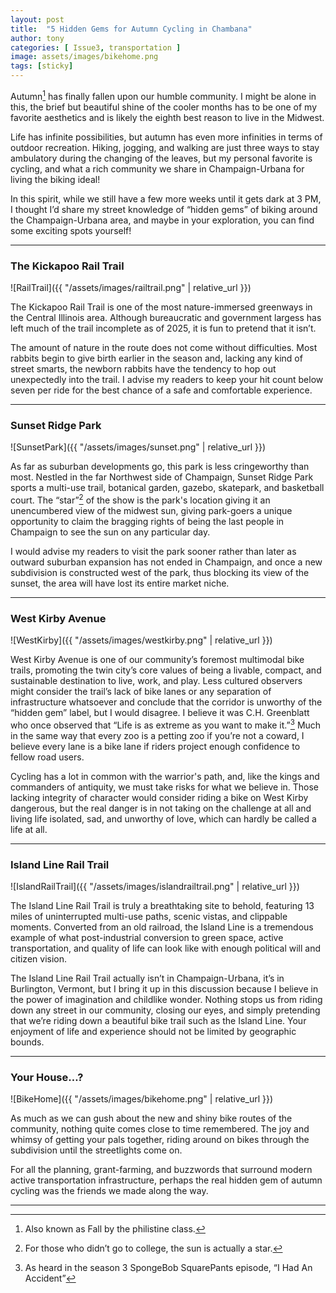 ```yaml
---
layout: post
title:  "5 Hidden Gems for Autumn Cycling in Chambana"
author: tony
categories: [ Issue3, transportation ]
image: assets/images/bikehome.png
tags: [sticky]
---
```


Autumn[^1] has finally fallen upon our humble community. I might be alone in this, the brief but beautiful shine of the cooler months has to be one of my favorite aesthetics and is likely the eighth best reason to live in the Midwest. 

Life has infinite possibilities, but autumn has even more infinities in terms of outdoor recreation. Hiking, jogging, and walking are just three ways to stay ambulatory during the changing of the leaves, but my personal favorite is cycling, and what a rich community we share in Champaign-Urbana for living the biking ideal! 

In this spirit, while we still have a few more weeks until it gets dark at 3 PM, I thought I’d share my street knowledge of “hidden gems” of biking around the Champaign-Urbana area, and maybe in your exploration, you can find some exciting spots yourself!

---

### The Kickapoo Rail Trail

![RailTrail]({{ "/assets/images/railtrail.png" | relative_url }})

The Kickapoo Rail Trail is one of the most nature-immersed greenways in the Central Illinois area. Although bureaucratic and government largess has left much of the trail incomplete as of 2025, it is fun to pretend that it isn’t.

The amount of nature in the route does not come without difficulties. Most rabbits begin to give birth earlier in the season and, lacking any kind of street smarts, the newborn rabbits have the tendency to hop out unexpectedly into the trail. I advise my readers to keep your hit count below seven per ride for the best chance of a safe and comfortable experience.

---

### Sunset Ridge Park

![SunsetPark]({{ "/assets/images/sunset.png" | relative_url }})

As far as suburban developments go, this park is less cringeworthy than most. Nestled in the far Northwest side of Champaign, Sunset Ridge Park sports a multi-use trail, botanical garden, gazebo, skatepark, and basketball court. The “star”[^2] of the show is the park's location giving it an unencumbered view of the midwest sun, giving park-goers a unique opportunity to claim the bragging rights of being the last people in Champaign to see the sun on any particular day. 

I would advise my readers to visit the park sooner rather than later as outward suburban expansion has not ended in Champaign, and once a new subdivision is constructed west of the park, thus blocking its view of the sunset, the area will have lost its entire market niche.

---

### West Kirby Avenue

![WestKirby]({{ "/assets/images/westkirby.png" | relative_url }})

West Kirby Avenue is one of our community’s foremost multimodal bike trails, promoting the twin city’s core values of being a livable, compact, and sustainable destination to live, work, and play. Less cultured observers might consider the trail’s lack of bike lanes or any separation of infrastructure whatsoever and conclude that the corridor is unworthy of the “hidden gem” label, but I would disagree. I believe it was C.H. Greenblatt who once observed that “Life is as extreme as you want to make it.”[^3] Much in the same way that every zoo is a petting zoo if you’re not a coward, I believe every lane is a bike lane if riders project enough confidence to fellow road users. 

Cycling has a lot in common with the warrior's path, and, like the kings and commanders of antiquity, we must take risks for what we believe in. Those lacking integrity of character would consider riding a bike on West Kirby dangerous, but the real danger is in not taking on the challenge at all and living life isolated, sad, and unworthy of love, which can hardly be called a life at all.

---

### Island Line Rail Trail

![IslandRailTrail]({{ "/assets/images/islandrailtrail.png" | relative_url }})

The Island Line Rail Trail is truly a breathtaking site to behold, featuring 13 miles of uninterrupted multi-use paths, scenic vistas, and clippable moments. Converted from an old railroad, the Island Line is a tremendous example of what post-industrial conversion to green space, active transportation, and quality of life can look like with enough political will and citizen vision.

The Island Line Rail Trail actually isn’t in Champaign-Urbana, it’s in Burlington, Vermont, but I bring it up in this discussion because I believe in the power of imagination and childlike wonder. Nothing stops us from riding down any street in our community, closing our eyes, and simply pretending that we’re riding down a beautiful bike trail such as the Island Line. Your enjoyment of life and experience should not be limited by geographic bounds.

---

### Your House…?

![BikeHome]({{ "/assets/images/bikehome.png" | relative_url }})

As much as we can gush about the new and shiny bike routes of the community, nothing quite comes close to time remembered. The joy and whimsy of getting your pals together, riding around on bikes through the subdivision until the streetlights come on.

For all the planning, grant-farming, and buzzwords that surround modern active transportation infrastructure, perhaps the real hidden gem of autumn cycling was the friends we made along the way.

---

[^1]: Also known as Fall by the philistine class.
[^2]: For those who didn’t go to college, the sun is actually a star.
[^3]: As heard in the season 3 SpongeBob SquarePants episode, “I Had An Accident”


